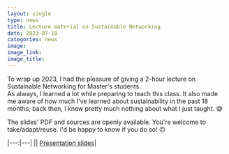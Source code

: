 ```yaml
---
layout: single
type: news
title: Lecture material on Sustainable Networking
date: 2023-07-10
categories: news
image: 
image_link: 
image_title:
---
```


To wrap up 2023, I had the pleasure of giving a 2-hour lecture on Sustainable Networking for Master's students.  
As always, I learned a lot while preparing to teach this class. It also made me aware of how much I've learned about sustainability in the past 18 months; back then, I knew pretty much nothing about what I just taught. 😅

The slides' PDF and sources are openly available. You're welcome to take/adapt/reuse. I'd be happy to know if you do so! 🙃

|---:|---|
|<i class="fas fa-desktop"></i>| [Presentation slides](https://zenodo.org/doi/10.5281/zenodo.10527364)|